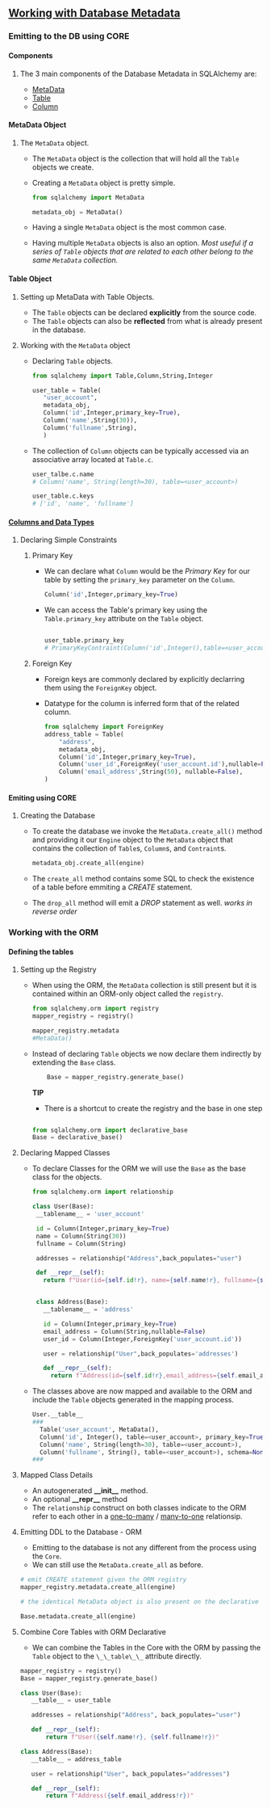 ## [Working with Database Metadata](https://docs.sqlalchemy.org/en/14/core/metadata.html)

### Emitting to the DB using CORE

#### Components

1. The 3 main components of the Database Metadata in SQLAlchemy are:

   - [MetaData](https://docs.sqlalchemy.org/en/14/core/metadata.html#sqlalchemy.schema.MetaData)
   - [Table](https://docs.sqlalchemy.org/en/14/core/metadata.html#sqlalchemy.schema.Table)
   - [Column](https://docs.sqlalchemy.org/en/14/core/metadata.html#sqlalchemy.schema.Column)

#### MetaData Object

1. The `MetaData` object.

   - The `MetaData` object is the collection that will hold all the `Table` objects we create.
   - Creating a `MetaData` object is pretty simple.

     ```python
     from sqlalchemy import MetaData

     metadata_obj = MetaData()

     ```

   - Having a single `MetaData` object is the most common case.
   - Having multiple `MetaData` objects is also an option.
     _Most useful if a series of `Table` objects that are related to each other belong to the same `MetaData` collection._

#### Table Object

1. Setting up MetaData with Table Objects.

   - The `Table` objects can be declared **explicitly** from the source code.
   - The `Table` objects can also be **reflected** from what is already present in the database.

2. Working with the `MetaData` object

   - Declaring `Table` objects.

     ```python
     from sqlalchemy import Table,Column,String,Integer

     user_table = Table(
        "user_account",
        metadata_obj,
        Column('id',Integer,primary_key=True),
        Column('name',String(30)),
        Column('fullname',String),
        )
     ```

   - The collection of `Column` objects can be typically accessed via an associative array located at `Table.c`.

     ```python
     user_talbe.c.name
     # Column('name', String(length=30), table=<user_account>)

     user_table.c.keys
     # ['id', 'name', 'fullname']

     ```

#### [Columns and Data Types](https://docs.sqlalchemy.org/en/14/core/types.html)

1. Declaring Simple Constraints

   1. Primary Key

      - We can declare what `Column` would be the _Primary Key_ for our table by setting the `primary_key` parameter on the `Column`.

        ```python
        Column('id',Integer,primary_key=True)

        ```

      - We can access the Table's primary key using the `Table.primary_key` attribute on the `Table` object.

        ```python

        user_table.primary_key
        # PrimaryKeyContraint(Column('id',Integer(),table=<user_account>,primary_key=True,nullable=False))

        ```

   2. Foreign Key

      - Foreign keys are commonly declared by explicitly declarring them using the `ForeignKey` object.

      - Datatype for the column is inferred form that of the related column.

        ```python
        from sqlalchemy import ForeignKey
        address_table = Table(
            "address",
            metadata_obj,
            Column('id',Integer,primary_key=True),
            Column('user_id',ForeignKey('user_account.id'),nullable=False),
            Column('email_address',String(50), nullable=False),
        )
        ```

#### Emiting using CORE

1. Creating the Database

   - To create the database we invoke the `MetaData.create_all()` method and providing it our `Engine` object to the `MetaData` object that contains the collection of `Table`s, `Column`s, and `Contraint`s.

     ```python
     metadata_obj.create_all(engine)
     ```

   - The `create_all` method contains some SQL to check the existence of a table before emmiting a _CREATE_ statement.
   - The `drop_all` method will emit a _DROP_ statement as well. _works in reverse order_

### Working with the ORM

#### Defining the tables

1. Setting up the Registry

   - When using the ORM, the `MetaData` collection is still present but it is contained within an ORM-only object called the `registry`.

     ```python
     from sqlalchemy.orm import registry
     mapper_registry = registry()

     mapper_registry.metadata
     #MetaData()
     ```

   - Instead of declaring `Table` objects we now declare them indirectly by extending the `Base` class.

     ```python
         Base = mapper_registry.generate_base()
     ```

     **TIP**

     - There is a shortcut to create the registry and the base in one step

     ```python

     from sqlalchemy.orm import declarative_base
     Base = declarative_base()

     ```

2. Declaring Mapped Classes

   - To declare Classes for the ORM we will use the `Base` as the base class for the objects.

     ```python
     from sqlalchemy.orm import relationship

     class User(Base):
      __tablename__ = 'user_account'

      id = Column(Integer,primary_key=True)
      name = Column(String(30))
      fullname = Column(String)

      addresses = relationship("Address",back_populates="user")

      def __repr__(self):
        return f"User(id={self.id!r}, name={self.name!r}, fullname={self.fullname!r})"


      class Address(Base):
        __tablename__ = 'address'

        id = Column(Integer,primary_key=True)
        email_address = Column(String,nullable=False)
        user_id = Column(Integer,ForeignKey('user_account.id'))

        user = relationship("User",back_populates='addresses')

        def __repr__(self):
          return f"Address(id={self.id!r},email_address={self.email_address!r})"

     ```

   - The classes above are now mapped and available to the ORM and include the `Table` objects generated in the mapping process.

     ```python
     User.__table__
     ###
       Table('user_account', MetaData(),
       Column('id', Integer(), table=<user_account>, primary_key=True, nullable=False),
       Column('name', String(length=30), table=<user_account>),
       Column('fullname', String(), table=<user_account>), schema=None)
     ###
     ```

3. Mapped Class Details

   - An autogenerated **\_\_init\_\_** method.
   - An optional **\_\_repr\_\_** method
   - The `relationship` construct on both classes indicate to the ORM refer to each other in a [one-to-many](https://docs.sqlalchemy.org/en/14/glossary.html#term-one-to-many) / [many-to-one](https://docs.sqlalchemy.org/en/14/glossary.html#term-many-to-one) relationsip.

4. Emitting DDL to the Database - ORM

   - Emitting to the database is not any different from the process using the `Core`.
   - We can still use the `MetaData.create_all` as before.

   ```python
   # emit CREATE statement given the ORM registry
   mapper_registry.metadata.create_all(engine)

   # the identical MetaData object is also present on the declarative base

   Base.metadata.create_all(engine)

   ```

5. Combine Core Tables with ORM Declarative

   - We can combine the Tables in the Core with the ORM by passing the `Table` object to the `\_\_table\_\_` attribute directly.

   ```python
   mapper_registry = registry()
   Base = mapper_registry.generate_base()

   class User(Base):
      __table__ = user_table

      addresses = relationship("Address", back_populates="user")

      def __repr__(self):
          return f"User({self.name!r}, {self.fullname!r})"

   class Address(Base):
      __table__ = address_table

      user = relationship("User", back_populates="addresses")

      def __repr__(self):
          return f"Address({self.email_address!r})"

   ```
